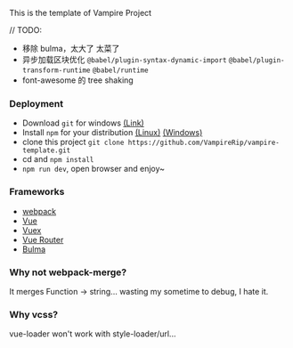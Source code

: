 This is the template of Vampire Project

// TODO:

+ 移除 bulma，太大了 太菜了
+ 异步加载区块优化
  `@babel/plugin-syntax-dynamic-import` `@babel/plugin-transform-runtime` `@babel/runtime`
+ font-awesome 的 tree shaking

### Deployment

+ Download `git` for windows [(Link)](https://git-scm.com/downloads)
+ Install `npm` for your distribution [(Linux)](https://nodejs.org/en/download/package-manager) [(Windows)](https://nodejs.org/en/download/current/)
+ clone this project `git clone https://github.com/VampireRip/vampire-template.git`
+ cd and `npm install`
+ `npm run dev`, open browser and enjoy~

### Frameworks

+ [webpack](https://webpack.js.org/)
+ [Vue](https://vuejs.org/)
+ [Vuex](https://vuex.vuejs.org/)
+ [Vue Router](https://router.vuejs.org/)
+ [Bulma](https://bulma.io/)

### Why not webpack-merge?

It merges Function -> string... wasting my sometime to debug, I hate it.

### Why vcss?

vue-loader won't work with style-loader/url...

